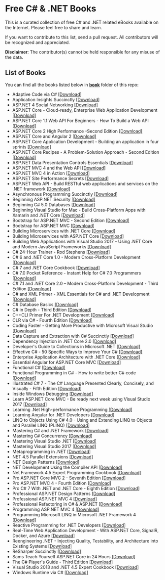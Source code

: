 # Free C# & .NET Books

This is a curated collection of free C# and .NET related eBooks available on the Internet. Please feel free to share and learn.

If you want to contribute to this list, send a pull request. All contributors will be recognized and appreciated.

**Disclaimer**: The contributor(s) cannot be held responsible for any misuse of the data.

## List of Books

You can find all the books listed below in [**book**](/book) folder of this repo:

* Adaptive Code via C# [[Download]](/book/Adaptive%20Code%20via%20C%23.pdf)
* Application Insights Succinctly [[Download]](/book/Application%20Insights%20Succinctly.pdf)
* ASP.NET 4 Social Networking [[Download]](/book/ASP.NET%204%20Social%20Networking.pdf)
* ASP.NET Core - Cloud-ready, Enterprise Web Application Development [[Download]](/book/ASP.NET%20Core%20-%20Cloud-ready%2C%20Enterprise%20Web%20Application%20Development.pdf)
* ASP.NET Core 1.1 Web API For Beginners - How To Build a Web API [[Download]](/book/ASP.NET%20Core%201.1%20Web%20API%20For%20Beginners%20-%20How%20To%20Build%20a%20Web%20API.pdf)
* ASP.NET Core 2 High Performance -Second Edition [[Download]](/book/ASP.NET%20Core%202%20High%20Performance%20-Second%20Edition.azw3)
* ASP.NET Core and Angular 2 [[Download]](/book/ASP.NET%20Core%20and%20Angular%202.pdf)
* ASP.NET Core Application Development - Building an application in four sprints [[Download]](/book/ASP.NET%20Core%20Application%20Development%20-%20Building%20an%20application%20in%20four%20sprints.epub)
* ASP.NET Core Recipes - A Problem-Solution Approach - Second Edition [[Download]](/book/ASP.NET%20Core%20Recipes%20-%20A%20Problem-Solution%20Approach%20-%20Second%20Edition.pdf)
* ASP.NET Data Presentation Controls Essentials [[Download]](/book/ASP.NET%20Data%20Presentation%20Controls%20Essentials.pdf)
* ASP.NET MVC 4 and the Web API [[Download]](/book/ASP.NET%20MVC%204%20and%20the%20Web%20API.pdf)
* ASP.NET MVC 4 in Action [[Download]](/book/ASP.NET%20MVC%204%20in%20Action.pdf)
* ASP.NET Site Performance Secrets [[Download]](/book/ASP.NET%20Site%20Performance%20Secrets.pdf)
* ASP.NET Web API - Build RESTful web applications and services on the .NET framework [[Download]](/book/ASP.NET%20Web%20API%20-%20Build%20RESTful%20web%20applications%20and%20services%20on%20the%20.NET%20framework.pdf)
* Asynchronous Programming Succinctly [[Download]](/book/Asynchronous%20Programming%20Succinctly.pdf)
* Beginning ASP.NET Security [[Download]](/book/Beginning%20ASP.NET%20Security.pdf)
* Beginning C# 5.0 Databases [[Download]](/book/Beginning%20C%23%205.0%20Databases.pdf)
* Beginning Visual Studio for Mac - Build Cross-Platform Apps with Xamarin and .NET Core [[Download]](/book/Beginning%20Visual%20Studio%20for%20Mac%20-%20Build%20Cross-Platform%20Apps%20with%20Xamarin%20and%20.NET%20Core.pdf)
* Bootstrap for ASP.NET MVC - Second Edition [[Download]](/book/Bootstrap%20for%20ASP.NET%20MVC%20-%20Second%20Edition.pdf)
* Bootstrap for ASP.NET MVC [[Download]](/book/Bootstrap%20for%20ASP.NET%20MVC.pdf)
* Building Microservices with .NET Core [[Download]](/book/Building%20Microservices%20with%20.NET%20Core.pdf)
* Building Microservices with ASP.NET Core [[Download]](/book/Building%20Microservices%20with%20ASP.NET%20Core.epub)
* Building Web Applications with Visual Studio 2017 - Using .NET Core and Modern JavaScript Frameworks [[Download]](/book/Building%20Web%20Applications%20with%20Visual%20Studio%202017%20-%20Using%20.NET%20Core%20and%20Modern%20JavaScript%20Frameworks.pdf)
* C# 24-Hour Trainer - Rod Stephens [[Download]](/book/C%23%2024-Hour%20Trainer%20-%20Rod%20Stephens.epub)
* C# 6 and .NET Core 1.0 - Modern Cross-Platform Development [[Download]](/book/C%23%206%20and%20.NET%20Core%201.0%20-%20Modern%20Cross-Platform%20Development.pdf)
* C# 7 and .NET Core Cookbook [[Download]](/book/C%23%207%20and%20.NET%20Core%20Cookbook.epub)
* C# 7.0 Pocket Reference - Instant Help for C# 7.0 Programmers [[Download]](/book/C%23%207.0%20Pocket%20Reference%20-%20Instant%20Help%20for%20C%23%207.0%20Programmers.pdf)
* C# 7.1 and .NET Core 2.0 – Modern Cross-Platform Development - Third Edition [[Download]](/book/C%23%207.1%20and%20.NET%20Core%202.0%20%E2%80%93%20Modern%20Cross-Platform%20Development%20-%20Third%20Edition.epub)
* C# and XML Primer - XML Essentials for C# and .NET Development [[Download]](/book/C%23%20and%20XML%20Primer%20-%20XML%20Essentials%20for%20C%23%20and%20.NET%20Development.pdf)
* C# Database Basics [[Download]](/book/C%23%20Database%20Basics.pdf)
* C# in Depth - Third Edition [[Download]](/book/C%23%20in%20Depth%20-%20Third%20Edition.pdf)
* C++CLI Primer For .NET Development [[Download]](/book/C%2B%2BCLI%20Primer%20For%20.NET%20Development.pdf)
* CLR via C# - Fourth Edition [[Download]](/book/CLR%20via%20C%23%20-%20Fourth%20Edition.pdf)
* Coding Faster - Getting More Productive with Microsoft Visual Studio [[Download]](/book/Coding%20Faster%20-%20Getting%20More%20Productive%20with%20Microsoft%20Visual%20Studio.epub)
* Data Capture and Extraction with C# Succinctly [[Download]](/book/Data%20Capture%20and%20Extraction%20with%20C%23%20Succinctly.pdf)
* Dependency Injection in .NET Core 2.0 [[Download]](/book/Dependency%20Injection%20in%20.NET%20Core%202.0.epub)
* Developer's Guide to Collections in Microsoft .NET [[Download]](/book/Developer%27s%20Guide%20to%20Collections%20in%20Microsoft%20.NET.epub)
* Effective C# - 50 Specific Ways to Improve Your C# [[Download]](/book/Effective%20C%23%20-%2050%20Specific%20Ways%20to%20Improve%20Your%20C%23.pdf)
* Enterprise Application Architecture with .NET Core [[Download]](/book/Enterprise%20Application%20Architecture%20with%20.NET%20Core.epub)
* Essential Angular for ASP.NET Core MVC [[Download]](/book/Essential%20Angular%20for%20ASP.NET%20Core%20MVC.pdf)
* Functional C# [[Download]](/book/Functional%20C%23.pdf)
* Functional Programming in C# - How to write better C# code [[Download]](/book/Functional%20Programming%20in%20C%23%20-%20How%20to%20write%20better%20C%23%20code.pdf)
* Illustrated C# 7 - The C# Language Presented Clearly, Concisely, and Visually - Fifth Edition [[Download]](/book/Illustrated%20C%23%207%20-%20The%20C%23%20Language%20Presented%20Clearly%2C%20Concisely%2C%20and%20Visually%20-%20Fifth%20Edition.pdf)
* Inside Windows Debugging [[Download]](/book/Inside%20Windows%20Debugging.epub)
* Learn ASP.NET Core MVC - Be ready next week using Visual Studio 2017 [[Download]](/book/Learn%20ASP.NET%20Core%20MVC%20-%20Be%20ready%20next%20week%20using%20Visual%20Studio%202017.epub)
* Learning .Net High-performance Programming [[Download]](/book/Learning%20.Net%20High-performance%20Programming.pdf)
* Learning Angular for .NET Developers [[Download]](/book/Learning%20Angular%20for%20.NET%20Developers.pdf)
* LINQ to Objects Using C# 4.0 - Using and Extending LINQ to Objects and Parallel LINQ (PLINQ) [[Download]](/book/LINQ%20to%20Objects%20Using%20C%23%204.0%20-%20Using%20and%20Extending%20LINQ%20to%20Objects%20and%20Parallel%20LINQ%20%28PLINQ%29.pdf)
* Mastering C# and .NET Framework [[Download]](/book/Mastering%20C%23%20and%20.NET%20Framework.pdf)
* Mastering C# Concurrency [[Download]](/book/Mastering%20C%23%20Concurrency.pdf)
* Mastering Visual Studio .NET [[Download]](/book/Mastering%20Visual%20Studio%20.NET.epub)
* Mastering Visual Studio 2017 [[Download]](/book/Mastering%20Visual%20Studio%202017.epub)
* Metaprogramming in .NET [[Download]](/book/Metaprogramming%20in%20.NET.pdf)
* NET 4.5 Parallel Extensions [[Download]](/book/NET%204.5%20Parallel%20Extensions.pdf)
* NET Design Patterns [[Download]](/book/NET%20Design%20Patterns.pdf)
* NET Development Using the Compiler API [[Download]](/book/NET%20Development%20Using%20the%20Compiler%20API.pdf)
* Net Framework 4.5 Expert Programming Cookbook [[Download]](/book/Net%20Framework%204.5%20Expert%20Programming%20Cookbook.pdf)
* Pro ASP.NET Core MVC 2 - Seventh Edition [[Download]](/book/Pro%20ASP.NET%20Core%20MVC%202%20-%20Seventh%20Edition.pdf)
* Pro ASP.NET MVC 4 - Fourth Edition  [[Download]](/book/Pro%20ASP.NET%20MVC%204%20-%20Fourth%20Edition%20.pdf)
* Pro C# 7 With .NET and .NET Core - Eighth Edition [[Download]](/book/Pro%20C%23%207%20With%20.NET%20and%20.NET%20Core%20-%20Eighth%20Edition.pdf)
* Professional ASP.NET Design Patterns [[Download]](/book/Professional%20ASP.NET%20Design%20Patterns.pdf)
* Professional ASP.NET MVC 4  [[Download]](/book/Professional%20ASP.NET%20MVC%204%20.pdf)
* Professional Refactoring in C# & ASP.NET [[Download]](/book/Professional%20Refactoring%20in%20C%23%20%26%20ASP.NET.pdf)
* Programming ASP.NET MVC 4 [[Download]](/book/Programming%20ASP.NET%20MVC%204.pdf)
* Programming Microsoft LINQ in Microsoft .NET Framework 4 [[Download]](/book/Programming%20Microsoft%20LINQ%20in%20Microsoft%20.NET%20Framework%204.epub)
* Reactive Programming for .NET Developers [[Download]](/book/Reactive%20Programming%20for%20.NET%20Developers.epub)
* Real-Time Web Application Development - With ASP.NET Core, SignalR, Docker, and Azure [[Download]](/book/Real-Time%20Web%20Application%20Development%20-%20With%20ASP.NET%20Core%2C%20SignalR%2C%20Docker%2C%20and%20Azure.pdf)
* Reengineering .NET - Injecting Quality, Testability, and Architecture into Existing Systems [[Download]](/book/Reengineering%20.NET%20-%20Injecting%20Quality%2C%20Testability%2C%20and%20Architecture%20into%20Existing%20Systems.epub)
* ReSharper Succinctly [[Download]](/book/ReSharper%20Succinctly.pdf)
* Sams Teach Yourself ASP.NET Core in 24 Hours [[Download]](/book/Sams%20Teach%20Yourself%20ASP.NET%20Core%20in%2024%20Hours.epub)
* The C# Player's Guide - Third Edition [[Download]](/book/The%20C%23%20Player%27s%20Guide%20-%20Third%20Edition.pdf)
* Visual Studio 2013 and .NET 4.5 Expert Cookbook [[Download]](/book/Visual%20Studio%202013%20and%20.NET%204.5%20Expert%20Cookbook.pdf)
* Windows Runtime via C# [[Download]](/book/Windows%20Runtime%20via%20C%23.pdf)


